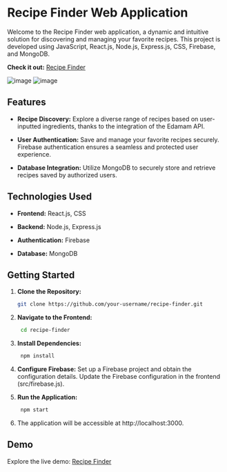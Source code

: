 # Recipe Finder Web Application

Welcome to the Recipe Finder web application, a dynamic and intuitive solution for discovering and managing your favorite recipes. This project is developed using JavaScript, React.js, Node.js, Express.js, CSS, Firebase, and MongoDB.

**Check it out:** [Recipe Finder](https://recipe-finder3.netlify.app/)

![image](https://github.com/BilalM04/RecipeFinder/assets/77511892/5cd23eb9-deba-4508-a911-56c8bffddc58)
![image](https://github.com/BilalM04/RecipeFinder/assets/77511892/170532d6-e296-4f41-8c16-997e5ba1fc5f)




## Features

- **Recipe Discovery:** Explore a diverse range of recipes based on user-inputted ingredients, thanks to the integration of the Edamam API.

- **User Authentication:** Save and manage your favorite recipes securely. Firebase authentication ensures a seamless and protected user experience.

- **Database Integration:** Utilize MongoDB to securely store and retrieve recipes saved by authorized users.

## Technologies Used

- **Frontend:** React.js, CSS

- **Backend:** Node.js, Express.js

- **Authentication:** Firebase

- **Database:** MongoDB

## Getting Started

1. **Clone the Repository:**
   ```bash
   git clone https://github.com/your-username/recipe-finder.git

2. **Navigate to the Frontend:**
   ```bash
    cd recipe-finder
   
3. **Install Dependencies:**
   ```bash
    npm install

4. **Configure Firebase:** Set up a Firebase project and obtain the configuration details. Update the Firebase configuration in the frontend (src/firebase.js).

5. **Run the Application:**
   ```bash
    npm start

7. The application will be accessible at http://localhost:3000.

## Demo

Explore the live demo: [Recipe Finder](https://recipe-finder3.netlify.app/)
